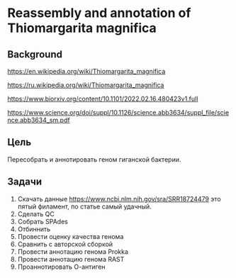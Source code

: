 # Reassembly and annotation of Thiomargarita magnifica

## Background

https://en.wikipedia.org/wiki/Thiomargarita_magnifica

https://ru.wikipedia.org/wiki/Thiomargarita_magnifica

https://www.biorxiv.org/content/10.1101/2022.02.16.480423v1.full

https://www.science.org/doi/suppl/10.1126/science.abb3634/suppl_file/science.abb3634_sm.pdf

## Цель

Пересобрать и аннотировать геном гиганской бактерии.

## Задачи

1) Скачать данные https://www.ncbi.nlm.nih.gov/sra/SRR18724479 это пятый филамент, по статье самый удачный.
2) Сделать QC
3) Собрать SPAdes
4) Отбиннить
5) Провести оценку качества генома
6) Сравнить с авторской сборкой
7) Провести аннотацию генома Prokka
7) Провести аннотацию генома RAST
8) Проаннотировать О-антиген





